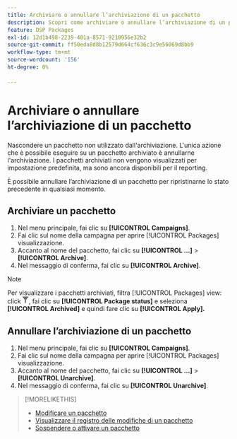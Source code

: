 ```yaml
---
title: Archiviare o annullare l’archiviazione di un pacchetto
description: Scopri come archiviare o annullare l’archiviazione di un pacchetto.
feature: DSP Packages
exl-id: 12d1b498-2239-401a-8571-9210956e32b2
source-git-commit: ff50eda8d8b12579d664cf636c3c9e56069d8bb9
workflow-type: tm+mt
source-wordcount: '156'
ht-degree: 0%

---
```


# Archiviare o annullare l’archiviazione di un pacchetto

Nascondere un pacchetto non utilizzato dall&#39;archiviazione. L&#39;unica azione che è possibile eseguire su un pacchetto archiviato è annullarne l&#39;archiviazione. I pacchetti archiviati non vengono visualizzati per impostazione predefinita, ma sono ancora disponibili per il reporting.

È possibile annullare l’archiviazione di un pacchetto per ripristinarne lo stato precedente in qualsiasi momento.

## Archiviare un pacchetto

1. Nel menu principale, fai clic su **[!UICONTROL Campaigns]**.
1. Fai clic sul nome della campagna per aprire [!UICONTROL Packages] visualizzazione.
1. Accanto al nome del pacchetto, fai clic su  **[!UICONTROL ...]** > **[!UICONTROL Archive]**.
1. Nel messaggio di conferma, fai clic su **[!UICONTROL Archive]**.

>[!NOTE]
>
>Per visualizzare i pacchetti archiviati, filtra [!UICONTROL Packages] view: click ![Pulsante Filtro](/help/dsp/assets/filter.png), fai clic su **[!UICONTROL Package status]** e seleziona **[!UICONTROL Archived]** e quindi fare clic su **[!UICONTROL Apply].**

## Annullare l’archiviazione di un pacchetto

1. Nel menu principale, fai clic su **[!UICONTROL Campaigns]**.
1. Fai clic sul nome della campagna per aprire [!UICONTROL Packages] visualizzazione.
1. Accanto al nome del pacchetto, fai clic su  **[!UICONTROL ...]** > **[!UICONTROL Unarchive]**.
1. Nel messaggio di conferma, fai clic su **[!UICONTROL Unarchive]**.

>[!MORELIKETHIS]
>
>* [Modificare un pacchetto](package-edit.md)
>* [Visualizzare il registro delle modifiche di un pacchetto](package-change-log.md)
>* [Sospendere o attivare un pacchetto](package-pause-activate.md)

